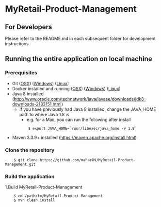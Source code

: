 # MyRetail-Product-Management

## For Developers

Please refer to the README.md in each subsequent folder for development instructions

## Running the entire application on local machine

### Prerequisites

- Git ([OSX](https://git-scm.com/download/mac)) ([Windows](https://git-scm.com/download/win))
  ([Linux](https://git-scm.com/download/linux))
- Docker installed and running ([OSX](https://www.docker.com/products/docker#/mac))
  ([Windows](https://www.docker.com/products/docker#/windows))
  ([Linux](https://www.docker.com/products/docker#/linux))
- Java 8 installed (http://www.oracle.com/technetwork/java/javase/downloads/jdk8-downloads-2133151.html)
    - If you have previously had Java 9 installed, change the JAVA_HOME path to where Java 1.8 is
        - e.g. for a Mac, you can run the following after install
        ```
            $ export JAVA_HOME=`/usr/libexec/java_home -v 1.8`
        ```
- Maven 3.3.9+ installed (https://maven.apache.org/install.html)

### Clone the repository

```
    $ git clone https://github.com/mahar89/MyRetail-Product-Management.git
```

### Build the application
1.Build MyRetail-Product-Management

```
    $ cd /path/to/MyRetail-Product-Management
    $ mvn clean install
```
